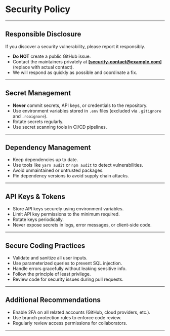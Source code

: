 # Security Policy

---

## Responsible Disclosure

If you discover a security vulnerability, please report it responsibly.

- **Do NOT** create a public GitHub issue.
- Contact the maintainers privately at **[security-contact@example.com]** (replace with actual contact).
- We will respond as quickly as possible and coordinate a fix.

---

## Secret Management

- **Never** commit secrets, API keys, or credentials to the repository.
- Use environment variables stored in `.env` files (excluded via `.gitignore` and `.rooignore`).
- Rotate secrets regularly.
- Use secret scanning tools in CI/CD pipelines.

---

## Dependency Management

- Keep dependencies up to date.
- Use tools like `yarn audit` or `npm audit` to detect vulnerabilities.
- Avoid unmaintained or untrusted packages.
- Pin dependency versions to avoid supply chain attacks.

---

## API Keys & Tokens

- Store API keys securely using environment variables.
- Limit API key permissions to the minimum required.
- Rotate keys periodically.
- Never expose secrets in logs, error messages, or client-side code.

---

## Secure Coding Practices

- Validate and sanitize all user inputs.
- Use parameterized queries to prevent SQL injection.
- Handle errors gracefully without leaking sensitive info.
- Follow the principle of least privilege.
- Review code for security issues during pull requests.

---

## Additional Recommendations

- Enable 2FA on all related accounts (GitHub, cloud providers, etc.).
- Use branch protection rules to enforce code review.
- Regularly review access permissions for collaborators.

---

